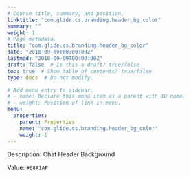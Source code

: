 ```yaml
---
# Course title, summary, and position.
linktitle: "com.glide.cs.branding.header_bg_color"
summary: ""
weight: 1
# Page metadata.
title: "com.glide.cs.branding.header_bg_color"
date: "2018-09-09T00:00:00Z"
lastmod: "2018-09-09T00:00:00Z"
draft: false  # Is this a draft? true/false
toc: true  # Show table of contents? true/false
type: docs  # Do not modify.

# Add menu entry to sidebar.
# - name: Declare this menu item as a parent with ID name.
# - weight: Position of link in menu.
menu:
  properties:
    parent: Properties
    name: "com.glide.cs.branding.header_bg_color"
    weight: 1
---
```


Description: Chat Header Background


Value: `#68A1AF`